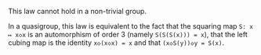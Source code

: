 This law cannot hold in a non-trivial group.

In a quasigroup, this law is equivalent to the fact that the squaring map `S: x ↦ x◇x` is an automorphism of order 3 (namely `S(S(S(x))) = x`), that the left cubing map is the identity `x◇(x◇x) = x` and that `(x◇S(y))◇y = S(x)`.

